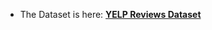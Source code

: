 - The Dataset is here: [**YELP Reviews Dataset**](https://drive.google.com/drive/folders/147VG2_a64juBSJ_hAiB3S8u2fzo4FTC5?usp=sharing)
